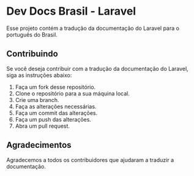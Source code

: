 # Dev Docs Brasil - Laravel

Esse projeto contém a tradução da documentação do Laravel para o português do Brasil.

## Contribuindo

Se você deseja contribuir com a tradução da documentação do Laravel, siga as instruções abaixo:

1. Faça um fork desse repositório.
2. Clone o repositório para a sua máquina local.
3. Crie uma branch.
4. Faça as alterações necessárias.
5. Faça um commit das alterações.
6. Faça um push das alterações.
7. Abra um pull request.

## Agradecimentos

Agradecemos a todos os contribuidores que ajudaram a traduzir a documentação.
